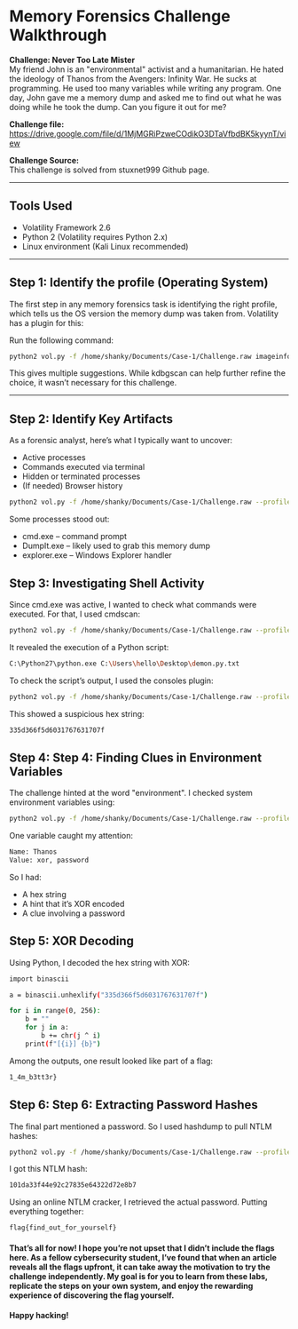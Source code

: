 # Memory Forensics Challenge Walkthrough  
**Challenge: Never Too Late Mister**  
My friend John is an "environmental" activist and a humanitarian. He hated the ideology of Thanos from the Avengers: Infinity War. He sucks at programming. He used too many variables while writing any program. One day, John gave me a memory dump and asked me to find out what he was doing while he took the dump. Can you figure it out for me?

**Challenge file:** https://drive.google.com/file/d/1MjMGRiPzweCOdikO3DTaVfbdBK5kyynT/view

**Challenge Source:**  
This challenge is solved from stuxnet999 Github page.

---

## Tools Used  
- Volatility Framework 2.6  
- Python 2 (Volatility requires Python 2.x)  
- Linux environment (Kali Linux recommended)

---

## Step 1: Identify the profile (Operating System)  
The first step in any memory forensics task is identifying the right profile, which tells us the OS version the memory dump was taken from. Volatility has a plugin for this:

Run the following command:

```bash
python2 vol.py -f /home/shanky/Documents/Case-1/Challenge.raw imageinfo
```
This gives multiple suggestions. While kdbgscan can help further refine the choice, it wasn’t necessary for this challenge.

---

## Step 2: Identify Key Artifacts
As a forensic analyst, here’s what I typically want to uncover:
- Active processes
- Commands executed via terminal
- Hidden or terminated processes
- (If needed) Browser history

```bash
python2 vol.py -f /home/shanky/Documents/Case-1/Challenge.raw --profile=Win7SP1x86 pslist
```
Some processes stood out:
- cmd.exe – command prompt
- DumpIt.exe – likely used to grab this memory dump
- explorer.exe – Windows Explorer handler

## Step 3: Investigating Shell Activity
Since cmd.exe was active, I wanted to check what commands were executed. For that, I used cmdscan:

```bash
python2 vol.py -f /home/shanky/Documents/Case-1/Challenge.raw --profile=Win7SP1x86 cmdscan
```
It revealed the execution of a Python script:
```bash
C:\Python27\python.exe C:\Users\hello\Desktop\demon.py.txt
```
To check the script’s output, I used the consoles plugin:
```bash
python2 vol.py -f /home/shanky/Documents/Case-1/Challenge.raw --profile=Win7SP1x86 consoles
```
This showed a suspicious hex string:
```bash
335d366f5d6031767631707f
```

## Step 4: Step 4: Finding Clues in Environment Variables
The challenge hinted at the word "environment". I checked system environment variables using:

```bash
python2 vol.py -f /home/shanky/Documents/Case-1/Challenge.raw --profile=Win7SP1x86 envars
```
One variable caught my attention:
```bash
Name: Thanos
Value: xor, password
```
So I had:

- A hex string
- A hint that it’s XOR encoded
- A clue involving a password

## Step 5: XOR Decoding
Using Python, I decoded the hex string with XOR:

```bash
import binascii

a = binascii.unhexlify("335d366f5d6031767631707f")

for i in range(0, 256):
    b = ""
    for j in a:
        b += chr(j ^ i)
    print(f"[{i}] {b}")
```
Among the outputs, one result looked like part of a flag:
```bash
1_4m_b3tt3r}
```

## Step 6: Step 6: Extracting Password Hashes
The final part mentioned a password. So I used hashdump to pull NTLM hashes:

```bash
python2 vol.py -f /home/shanky/Documents/Case-1/Challenge.raw --profile=Win7SP1x86 hashdump
```
I got this NTLM hash:
```bash
101da33f44e92c27835e64322d72e8b7
```

Using an online NTLM cracker, I retrieved the actual password. Putting everything together:
```bash
flag{find_out_for_yourself}
```
#### That’s all for now! I hope you’re not upset that I didn’t include the flags here. As a fellow cybersecurity student, I’ve found that when an article reveals all the flags upfront, it can take away the motivation to try the challenge independently. My goal is for you to learn from these labs, replicate the steps on your own system, and enjoy the rewarding experience of discovering the flag yourself.

#### Happy hacking!
